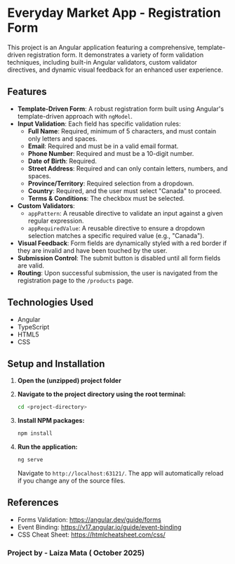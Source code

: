 # Everyday Market App - Registration Form

This project is an Angular application featuring a comprehensive, template-driven registration form. It demonstrates a variety of form validation techniques, including built-in Angular validators, custom validator directives, and dynamic visual feedback for an enhanced user experience.

## Features

-   **Template-Driven Form**: A robust registration form built using Angular's template-driven approach with `ngModel`.
-   **Input Validation**: Each field has specific validation rules:
    -   **Full Name**: Required, minimum of 5 characters, and must contain only letters and spaces.
    -   **Email**: Required and must be in a valid email format.
    -   **Phone Number**: Required and must be a 10-digit number.
    -   **Date of Birth**: Required.
    -   **Street Address**: Required and can only contain letters, numbers, and spaces.
    -   **Province/Territory**: Required selection from a dropdown.
    -   **Country**: Required, and the user must select "Canada" to proceed.
    -   **Terms & Conditions**: The checkbox must be selected.
-   **Custom Validators**:
    -   `appPattern`: A reusable directive to validate an input against a given regular expression.
    -   `appRequiredValue`: A reusable directive to ensure a dropdown selection matches a specific required value (e.g., "Canada").
-   **Visual Feedback**: Form fields are dynamically styled with a red border if they are invalid and have been touched by the user.
-   **Submission Control**: The submit button is disabled until all form fields are valid.
-   **Routing**: Upon successful submission, the user is navigated from the registration page to the `/products` page.

## Technologies Used

-   Angular
-   TypeScript
-   HTML5
-   CSS

## Setup and Installation

1.  **Open the (unzipped) project folder**
    
2.  **Navigate to the project directory using the root terminal:**
    ```bash
    cd <project-directory>
    ```
3.  **Install NPM packages:**
    ```bash
    npm install
    ```
4.  **Run the application:**
    ```bash
    ng serve
    ```
    Navigate to `http://localhost:63121/`. The app will automatically reload if you change any of the source files.

## References
- Forms Validation: https://angular.dev/guide/forms
- Event Binding: https://v17.angular.io/guide/event-binding
- CSS Cheat Sheet: https://htmlcheatsheet.com/css/

### Project by - Laiza Mata ( October 2025)
